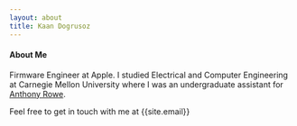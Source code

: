 ```yaml
---
layout: about
title: Kaan Dogrusoz
---
```


#### About Me

Firmware Engineer at Apple. I studied Electrical and Computer Engineering at
Carnegie Mellon University where I was an undergraduate assistant for [Anthony Rowe](https://users.ece.cmu.edu/~agr/).

Feel free to get in touch with me at {{site.email}}
